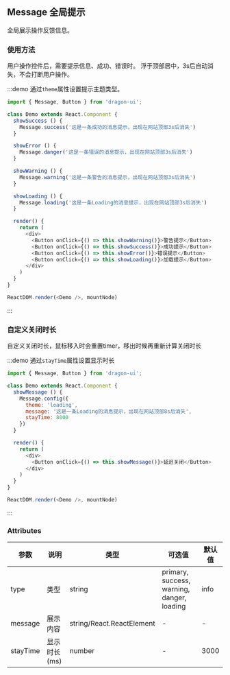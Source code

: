 ## Message 全局提示

全局展示操作反馈信息。

### 使用方法

用户操作控件后，需要提示信息、成功、错误时。 浮于顶部居中，3s后自动消失，不会打断用户操作。

:::demo 通过`theme`属性设置提示主题类型。
```js
import { Message, Button } from 'dragon-ui';

class Demo extends React.Component {
  showSuccess () {
    Message.success('这是一条成功的消息提示，出现在网站顶部3s后消失')
  }

  showError () {
    Message.danger('这是一条错误的消息提示，出现在网站顶部3s后消失')
  }

  showWarning () {
    Message.warning('这是一条警告的消息提示，出现在网站顶部3s后消失')
  }

  showLoading () {
    Message.loading('这是一条Loading的消息提示，出现在网站顶部3s后消失')
  }

  render() {
    return (
      <div>
        <Button onClick={() => this.showWarning()}>警告提示</Button>
        <Button onClick={() => this.showSuccess()}>成功提示</Button>
        <Button onClick={() => this.showError()}>错误提示</Button>
        <Button onClick={() => this.showLoading()}>加载提示</Button>
      </div>
    )
  }
}

ReactDOM.render(<Demo />, mountNode)
```
:::

### 自定义关闭时长

自定义关闭时长，鼠标移入时会重置timer，移出时候再重新计算关闭时长

:::demo 通过`stayTime`属性设置显示时长
```js
import { Message, Button } from 'dragon-ui';

class Demo extends React.Component {
  showMessage () {
    Message.config({
      theme: 'loading',
      message: '这是一条Loading的消息提示，出现在网站顶部8s后消失',
      stayTime: 8000
    })
  }

  render() {
    return (
      <div>
        <Button onClick={() => this.showMessage()}>延迟关闭</Button>
      </div>
    )
  }
}

ReactDOM.render(<Demo />, mountNode)
```
:::




### Attributes
| 参数      | 说明    | 类型      | 可选值       | 默认值   |
|---------- |-------- |---------- |-------------  |-------- |
| type     | 类型   | string  |   primary, success, warning, danger, loading        |    info    |
| message  | 展示内容   | string/React.ReactElement  |   -      |    -    |
| stayTime | 显示时长(ms) | number  |   -     |    3000    |
